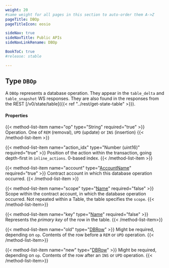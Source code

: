 ```yaml
---
weight: 20
#same weight for all pages in this section to auto-order them A->Z
pageTitle: DBOp
pageTitleIcon: eosio

sideNav: true
sideNavTitle: Public APIs
sideNavLinkRename: DBOp

BookToC: true
#release: stable

---
```


## Type `DBOp`

A `DBOp` represents a database operation.  They appear in the `table_delta` and `table_snapshot` WS responses. They are also found in the responses from the REST [/v0/state/table]({{< ref "../rest/get-state-table" >}}).

#### Properties

{{< method-list-item name="op" type="String" required="true" >}}
  Operation. One of `REM` (removal), `UPD` (update) or `INS` (insertion)
{{< /method-list-item >}}

{{< method-list-item name="action_idx" type="Number (uint16)" required="true" >}}
  Position of the action within the transaction, going depth-first in `inline_actions`. 0-based index.
{{< /method-list-item >}}

{{< method-list-item name="account" type="[AccountName](/eosio/public-apis/reference/types/accountname)" required="true" >}}
  Contract account in which this database operation occurred.
{{< /method-list-item >}}

{{< method-list-item name="scope" type="[Name](/eosio/public-apis/reference/types/name)" required="false" >}}
  Scope within the contract account, in which the database operation occurred. Not repeated within a Table, the table specifies the `scope`.
{{< /method-list-item>}}

{{< method-list-item name="key" type="[Name](/eosio/public-apis/reference/types/name)" required="false" >}}
  Represents the *primary key* of the row in the table.
{{< /method-list-item>}}

{{< method-list-item name="old" type="[DBRow](/eosio/public-apis/reference/types/dbrow)" >}}
  Might be required, depending on `op`. Contents of the row before a `REM` or `UPD` operation.
{{< /method-list-item>}}

{{< method-list-item name="new" type="[DBRow](/eosio/public-apis/reference/types/dbrow)" >}}
  Might be required, depending on `op`. Contents of the row after an `INS` or `UPD` operation.
{{< /method-list-item>}}
